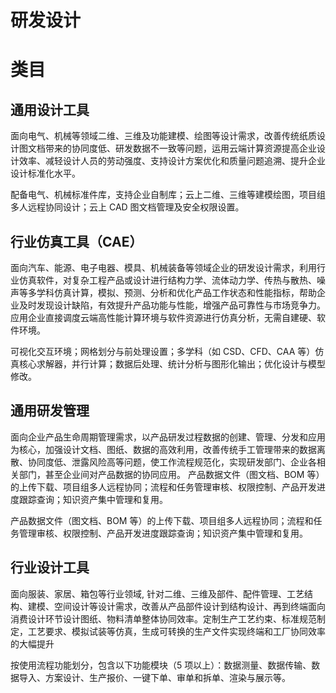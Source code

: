 # 研发设计

# 类目

## 通用设计工具

面向电气、机械等领域二维、三维及功能建模、绘图等设计需求，改善传统纸质设计图文档带来的协同度低、研发数据不一致等问题，运用云端计算资源提高企业设计效率、减轻设计人员的劳动强度、支持设计方案优化和质量问题追溯、提升企业设计标准化水平。

配备电气、机械标准件库，支持企业自制库；云上二维、三维等建模绘图，项目组多人远程协同设计；云上 CAD 图文档管理及安全权限设置。

## 行业仿真工具（CAE）

面向汽车、能源、电子电器、模具、机械装备等领域企业的研发设计需求，利用行业仿真软件，对复杂工程产品或设计进行结构力学、流体动力学、传热与散热、噪声等多学科仿真计算，模拟、预测、分析和优化产品工作状态和性能指标，帮助企业及时发现设计缺陷，有效提升产品功能与性能，增强产品可靠性与市场竞争力。应用企业直接调度云端高性能计算环境与软件资源进行仿真分析，无需自建硬、软件环境。

可视化交互环境；网格划分与前处理设置；多学科（如 CSD、CFD、CAA 等）仿真核心求解器，并行计算；数据后处理、统计分析与图形化输出；优化设计与模型修改。

## 通用研发管理

面向企业产品生命周期管理需求，以产品研发过程数据的创建、管理、分发和应用为核心，加强设计文档、图纸、数据的高效利用，改善传统手工管理带来的数据离散、协同度低、泄露风险高等问题，使工作流程规范化，实现研发部门、企业各相关部门，甚至企业间对产品数据的协同应用。 产品数据文件（图文档、BOM 等）的上传下载、项目组多人远程协同；流程和任务管理审核、权限控制、产品开发进度跟踪查询；知识资产集中管理和复用。

产品数据文件（图文档、BOM 等）的上传下载、项目组多人远程协同；流程和任务管理审核、权限控制、产品开发进度跟踪查询；知识资产集中管理和复用。

## 行业设计工具

面向服装、家居、箱包等行业领域, 针对二维、三维及部件、配件管理、工艺结构、建模、空间设计等设计需求，改善从产品部件设计到结构设计、再到终端面向消费设计环节设计图纸、物料清单整体协同效率。定制生产工艺约束、标准规范制定，工艺要求、模拟试装等仿真，生成可转换的生产文件实现终端和工厂协同效率的大幅提升

按使用流程功能划分，包含以下功能模块（5 项以上）：数据测量、数据传输、数据导入、方案设计、生产报价、一键下单、审单和拆单、渲染与展示等。
